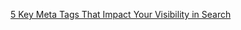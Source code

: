 [5 Key Meta Tags That Impact Your Visibility in Search](https://prerender.io/blog/5-key-meta-tags-that-impact-your-visibility-in-search/)
